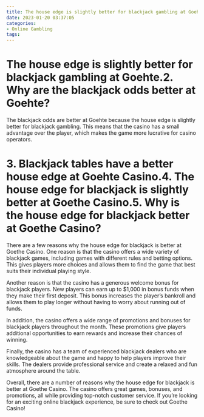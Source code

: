 ```yaml
---
title: The house edge is slightly better for blackjack gambling at Goehte.2. Why are the blackjack odds better at Goehte 
date: 2023-01-20 03:37:05
categories:
- Online Gambling
tags:
---
```



#  The house edge is slightly better for blackjack gambling at Goehte.2. Why are the blackjack odds better at Goehte? 
The blackjack odds are better at Goehte because the house edge is slightly better for blackjack gambling. This means that the casino has a small advantage over the player, which makes the game more lucrative for casino operators.

# 3. Blackjack tables have a better house edge at Goehte Casino.4. The house edge for blackjack is slightly better at Goethe Casino.5. Why is the house edge for blackjack better at Goethe Casino?

There are a few reasons why the house edge for blackjack is better at Goethe Casino. One reason is that the casino offers a wide variety of blackjack games, including games with different rules and betting options. This gives players more choices and allows them to find the game that best suits their individual playing style.

Another reason is that the casino has a generous welcome bonus for blackjack players. New players can earn up to $1,000 in bonus funds when they make their first deposit. This bonus increases the player’s bankroll and allows them to play longer without having to worry about running out of funds.

In addition, the casino offers a wide range of promotions and bonuses for blackjack players throughout the month. These promotions give players additional opportunities to earn rewards and increase their chances of winning.

Finally, the casino has a team of experienced blackjack dealers who are knowledgeable about the game and happy to help players improve their skills. The dealers provide professional service and create a relaxed and fun atmosphere around the table.

Overall, there are a number of reasons why the house edge for blackjack is better at Goethe Casino. The casino offers great games, bonuses, and promotions, all while providing top-notch customer service. If you’re looking for an exciting online blackjack experience, be sure to check out Goethe Casino!